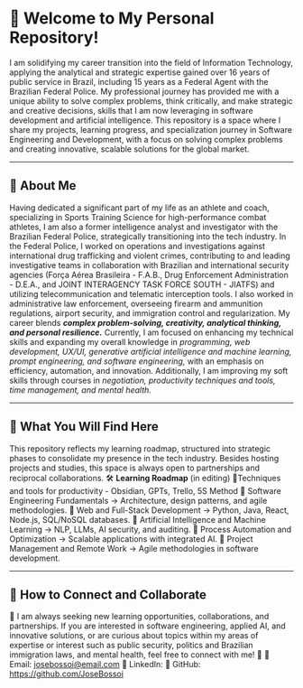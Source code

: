 # 👋 Welcome to My Personal Repository!
I am solidifying my career transition into the field of Information Technology, applying the analytical and strategic expertise gained over 16 years of public service in Brazil, including 15 years as a Federal Agent with the Brazilian Federal Police. My professional journey has provided me with a unique ability to solve complex problems, think critically, and make strategic and creative decisions, skills that I am now leveraging in software development and artificial intelligence.
This repository is a space where I share my projects, learning progress, and specialization journey in Software Engineering and Development, with a focus on solving complex problems and creating innovative, scalable solutions for the global market.
________________________________________
## 📌 About Me
Having dedicated a significant part of my life as an athlete and coach, specializing in Sports Training Science for high-performance combat athletes, I am also a former intelligence analyst and investigator with the Brazilian Federal Police, strategically transitioning into the tech industry. In the Federal Police, I worked on operations and investigations against international drug trafficking and violent crimes, contributing to and leading investigative teams in collaboration with Brazilian and international security agencies (Força Aérea Brasileira - F.A.B., Drug Enforcement Administration - D.E.A., and JOINT INTERAGENCY TASK FORCE SOUTH - JIATFS) and utilizing telecommunication and telematic interception tools. I also worked in administrative law enforcement, overseeing firearm and ammunition regulations, airport security, and immigration control and regularization. My career blends _**complex problem-solving, creativity, analytical thinking, and personal resilience.**_
Currently, I am focused on enhancing my technical skills and expanding my overall knowledge in _programming, web development, UX/UI, generative artificial intelligence and machine learning, prompt engineering, and software engineering,_ with an emphasis on efficiency, automation, and innovation. Additionally, I am improving my soft skills through courses in _negotiation, productivity techniques and tools, time management, and mental health._
________________________________________
## 📌 What You Will Find Here
This repository reflects my learning roadmap, structured into strategic phases to consolidate my presence in the tech industry. Besides hosting projects and studies, this space is always open to partnerships and reciprocal collaborations.
🛠️ **Learning Roadmap** (in editing)
🔹Techniques and tools for productivity - Obsidian, GPTs, Trello, 5S Method
🔹 Software Engineering Fundamentals → Architecture, design patterns, and agile methodologies.
🔹 Web and Full-Stack Development → Python, Java, React, Node.js, SQL/NoSQL databases.
🔹 Artificial Intelligence and Machine Learning → NLP, LLMs, AI security, and auditing.
🔹 Process Automation and Optimization → Scalable applications with integrated AI.
🔹 Project Management and Remote Work → Agile methodologies in software development.
________________________________________
## 📌 How to Connect and Collaborate
📌 I am always seeking new learning opportunities, collaborations, and partnerships.
If you are interested in software engineering, applied AI, and innovative solutions, or are curious about topics within my areas of expertise or interest such as public security, politics and Brazilian immigration laws, and mental health, feel free to connect with me! 🤝
📧 Email: [josebossoi@email.com](url)
🔗 LinkedIn:
🔗 GitHub: https://github.com/JoseBossoi
